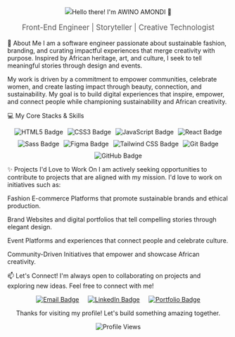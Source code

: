 <div align="center">
<img src="https://avatars.githubusercontent.com/u/226698425?v=4&size=40"
<h1 style="font-size: 2.5em; color: #333;">Hello there! I'm AWINO AMONDI 👋</h1>
<p style="font-size: 1.2em; color: #555;">Front-End Engineer | Storyteller | Creative Technologist</p>
</div>

🎨 About Me
I am a software engineer passionate about sustainable fashion, branding, and curating impactful experiences that merge creativity with purpose. Inspired by African heritage, art, and culture, I seek to tell meaningful stories through design and events.

My work is driven by a commitment to empower communities, celebrate women, and create lasting impact through beauty, connection, and sustainability. My goal is to build digital experiences that inspire, empower, and connect people while championing sustainability and African creativity.

💻 My Core Stacks & Skills
<p style="display: flex; flex-wrap: wrap; justify-content: center; gap: 10px;">
<img src="https://www.google.com/search?q=https://img.shields.io/badge/HTML5-E34F26%3Fstyle%3Dfor-the-badge%26logo%3Dhtml5%26logoColor%3Dwhite" alt="HTML5 Badge">
<img src="https://www.google.com/search?q=https://img.shields.io/badge/CSS3-1572B6%3Fstyle%3Dfor-the-badge%26logo%3Dcss3%26logoColor%3Dwhite" alt="CSS3 Badge">
<img src="https://www.google.com/search?q=https://img.shields.io/badge/JavaScript-F7DF1E%3Fstyle%3Dfor-the-badge%26logo%3Djavascript%26logoColor%3Dblack" alt="JavaScript Badge">
<img src="https://www.google.com/search?q=https://img.shields.io/badge/React-61DAFB%3Fstyle%3Dfor-the-badge%26logo%3Dreact%26logoColor%3Dblack" alt="React Badge">
<img src="https://www.google.com/search?q=https://img.shields.io/badge/Sass-CC6699%3Fstyle%3Dfor-the-badge%26logo%3Dsass%26logoColor%3Dwhite" alt="Sass Badge">
<img src="https://img.shields.io/badge/Figma-F24E1E?style=for-the-badge&logo=figma&logoColor=white" alt="Figma Badge">
<img src="https://www.google.com/search?q=https://img.shields.io/badge/Tailwind CSS-38B2AC?style=for-the-badge&logo=tailwind-css&logoColor=white" alt="Tailwind CSS Badge">
<img src="https://www.google.com/search?q=https://img.shields.io/badge/Git-F05032%3Fstyle%3Dfor-the-badge%26logo%3Dgit%26logoColor%3Dwhite" alt="Git Badge">
<img src="https://www.google.com/search?q=https://img.shields.io/badge/GitHub-181717%3Fstyle%3Dfor-the-badge%26logo%3Dgithub%26logoColor%3Dwhite" alt="GitHub Badge">
</p>

✨ Projects I'd Love to Work On
I am actively seeking opportunities to contribute to projects that are aligned with my mission. I'd love to work on initiatives such as:

Fashion E-commerce Platforms that promote sustainable brands and ethical production.

Brand Websites and digital portfolios that tell compelling stories through elegant design.

Event Platforms and experiences that connect people and celebrate culture.

Community-Driven Initiatives that empower and showcase African creativity.

📫 Let's Connect!
I'm always open to collaborating on projects and exploring new ideas. Feel free to connect with me!

<p style="display: flex; justify-content: center; gap: 20px;">
<a href="mailto:your.email@example.com" target="_blank">
<img src="https://www.google.com/search?q=https://img.shields.io/badge/Email-D14836%3Fstyle%3Dfor-the-badge%26logo%3Dgmail%26logoColor%3Dwhite" alt="Email Badge">
</a>
<a href="https://linkedin.com/in/your-profile" target="_blank">
<img src="https://www.google.com/search?q=https://img.shields.io/badge/LinkedIn-0A66C2%3Fstyle%3Dfor-the-badge%26logo%3Dlinkedin%26logoColor%3Dwhite" alt="LinkedIn Badge">
</a>
<a href="https://www.google.com/search?q=https://your-portfolio-website.com" target="_blank">
<img src="https://www.google.com/search?q=https://img.shields.io/badge/Portfolio-4F7942%3Fstyle%3Dfor-the-badge%26logo%3Dnetlify%26logoColor%3Dwhite" alt="Portfolio Badge">
</a>
</p>

<div align="center">
<p>Thanks for visiting my profile! Let's build something amazing together.</p>
<img src="https://www.google.com/search?q=https://komarev.com/ghpvc/%3Fusername%3DYourGitHubUsername%26label%3DProfile%2520views%26color%3D0e75b2%26style%3Dflat" alt="Profile Views">
</div>
